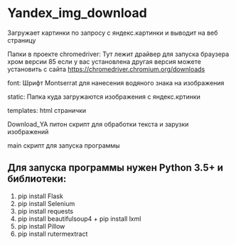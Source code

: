 # Yandex_img_download
Загружает картинки по запросу с яндекс.картинки и выводит на веб страницу 

Папки в проекте
chromedriver: Тут лежит драйвер для запуска браузера хром версии 85 если у вас установлена другая версия можете установить с сайта https://chromedriver.chromium.org/downloads

font: Шрифт Montserrat для нанесения водяного знака на изображения

static: Папка куда загружаются изображения с яндекс.кртинки

templates: html странички

Download_YA питон скрипт для обработки текста и зарузки изображений

main скрипт для запуска программы 

## Для запуска программы нужен Python 3.5+ и библиотеки:
1) pip install Flask
2) pip install Selenium
3) pip install requests
4) pip install beautifulsoup4 + pip install lxml
5) pip install Pillow
6) pip install rutermextract
